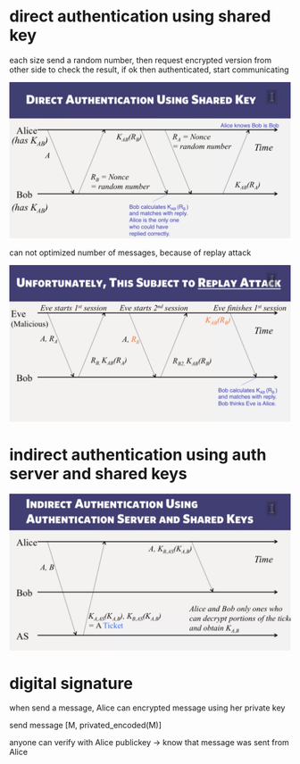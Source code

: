 # direct authentication using shared key

each size send a random number, then request encrypted version from other side to check the result, if ok then authenticated, start communicating

![](2023-03-15-18-24-22.png)

can not optimized number of messages, because of replay attack

![](2023-03-15-18-26-39.png)

# indirect authentication using auth server and shared keys

![](2023-03-15-18-27-16.png)

# digital signature

when send a message, Alice can encrypted message using her private key

send message [M, privated_encoded(M)]

anyone can verify with Alice publickey -> know that message was sent from Alice

